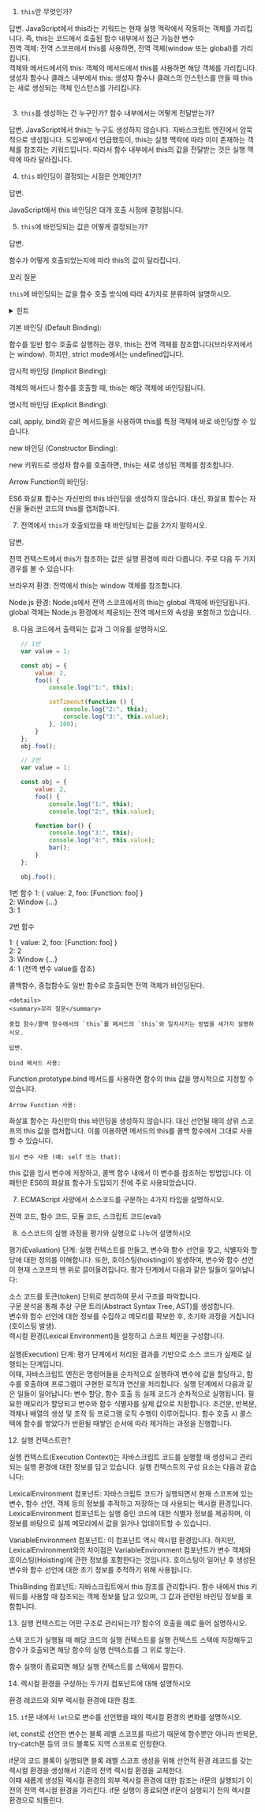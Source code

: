 1. `this`란 무엇인가?

답변. JavaScript에서 this라는 키워드는 현재 실행 맥락에서 작동하는 객체를 가리킵니다. 즉, this는 코드에서 호출된 함수 내부에서 접근 가능한 변수 <br>
전역 객체: 전역 스코프에서 this를 사용하면, 전역 객체(window 또는 global)를 가리킵니다. <br>
객체와 메서드에서의 this: 객체의 메서드에서 this를 사용하면 해당 객체를 가리킵니다. <br>
생성자 함수나 클래스 내부에서 this: 생성자 함수나 클래스의 인스턴스를 만들 때 this는 새로 생성되는 객체 인스턴스를 가리킵니다.<br><br>

3. `this`를 생성하는 건 누구인가? 함수 내부에서는 어떻게 전달받는가?

답변. JavaScript에서 this는 누구도 생성하지 않습니다. 
자바스크립트 엔진에서 암묵적으로 생성됩니다.
도입부에서 언급했듯이, this는 실행 맥락에 따라 이미 존재하는 객체를 참조하는 키워드입니다. 따라서 함수 내부에서 this의 값을 전달받는 것은 실행 맥락에 따라 달라집니다. <br>

    
4. `this` 바인딩이 결정되는 시점은 언제인가?

답변. 

JavaScript에서 this 바인딩은 대개 호출 시점에 결정됩니다.

5. `this`에 바인딩되는 값은 어떻게 결정되는가?

답변. 

함수가 어떻게 호출되었는지에 따라 this의 값이 달라집니다.

<summary>꼬리 질문</summary>

`this`에 바인딩되는 값을 함수 호출 방식에 따라 4가지로 분류하여 설명하시오.

<details>
<summary>힌트</summary>

일반 함수 호출, 메서드 호출, 생성자 함수 호출, 간접 호출

</details>

기본 바인딩 (Default Binding):

함수를 일반 함수 호출로 실행하는 경우, this는 전역 객체를 참조합니다(브라우저에서는 window). 하지만, strict mode에서는 undefined입니다.

암시적 바인딩 (Implicit Binding):

객체의 메서드나 함수를 호출할 때, this는 해당 객체에 바인딩됩니다.

명시적 바인딩 (Explicit Binding):

call, apply, bind와 같은 메서드들을 사용하여 this를 특정 객체에 바로 바인딩할 수 있습니다.

new 바인딩 (Constructor Binding):

new 키워드로 생성자 함수를 호출하면, this는 새로 생성된 객체를 참조합니다.

Arrow Function의 바인딩:

ES6 화살표 함수는 자신만의 this 바인딩을 생성하지 않습니다. 대신, 화살표 함수는 자신을 둘러싼 코드의 this를 캡처합니다.


7. 전역에서 `this`가 호출되었을 때 바인딩되는 값을 2가지 말하시오.

답변.

전역 컨텍스트에서 this가 참조하는 값은 실행 환경에 따라 다릅니다. 주로 다음 두 가지 경우를 볼 수 있습니다:

브라우저 환경: 전역에서 this는 window 객체를 참조합니다.

Node.js 환경: Node.js에서 전역 스코프에서의 this는 global 객체에 바인딩됩니다. global 객체는 Node.js 환경에서 제공되는 전역 메서드와 속성을 포함하고 있습니다.
        
8. 다음 코드에서 출력되는 값과 그 이유를 설명하시오.
    
    ```javascript
    // 1번
    var value = 1; 
    
    const obj = {
    	value: 2,
    	foo() {
    		console.log("1:", this); 
    
    		setTimeout(function () {
    			console.log("2:", this); 
    			console.log("3:", this.value); 
    		}, 100);
    	}
    };
    obj.foo();
    ```
    
    ```jsx
    // 2번
    var value = 1;
    
    const obj = {
    	value: 2,
    	foo() {
    		console.log("1:", this); 
    		console.log("2:", this.value);
    
    	function bar() {
    		console.log("3:", this);
    		console.log("4:", this.value);
    		bar();
    	}
    };
    
    obj.foo();
    ```
1번 함수
1: { value: 2, foo: [Function: foo] } <br>
2: Window {...} <br>
3: 1 <br>

2번 함수

1: { value: 2, foo: [Function: foo] } <br>
2: 2 <br>
3: Window {...} <br>
4: 1 (전역 변수 value를 참조) <br>

콜백함수, 중첩함수도 일반 함수로 호출되면 전역 객체가 바인딩된다.

    <details>
    <summary>꼬리 질문</summary>

    중첩 함수/콜백 함수에서의 `this`를 메서드의 `this`와 일치시키는 방법을 세가지 설명하시오. 

    답변.

    bind 메서드 사용:
Function.prototype.bind 메서드를 사용하면 함수의 this 값을 명시적으로 지정할 수 있습니다.

    Arrow Function 사용:
화살표 함수는 자신만의 this 바인딩을 생성하지 않습니다. 대신 선언될 때의 상위 스코프의 this 값을 캡처합니다. 이를 이용하면 메서드의 this를 콜백 함수에서 그대로 사용할 수 있습니다.

    임시 변수 사용 (예: self 또는 that):
this 값을 임시 변수에 저장하고, 콜백 함수 내에서 이 변수를 참조하는 방법입니다. 이 패턴은 ES6의 화살표 함수가 도입되기 전에 주로 사용되었습니다.


7. ECMAScript 사양에서 소스코드를 구분하는 4가지 타입을 설명하시오.

전역 코드, 함수 코드, 모듈 코드, 스크립트 코드(eval)

8. 소스코드의 실행 과정을 평가와 실행으로 나누어 설명하시오

평가(Evaluation) 단계:
실행 컨텍스트를 만들고, 변수와 함수 선언을 찾고, 식별자와 할당에 대한 정의를 이해합니다. 또한, 호이스팅(hoisting)이 발생하며, 변수와 함수 선언이 현재 스코프의 맨 위로 끌어올려집니다. 평가 단계에서 다음과 같은 일들이 일어납니다:

소스 코드를 토큰(token) 단위로 분리하여 문서 구조를 파악합니다.<br>
구문 분석을 통해 추상 구문 트리(Abstract Syntax Tree, AST)를 생성합니다.<br>
변수와 함수 선언에 대한 정보를 수집하고 메모리를 확보한 후, 초기화 과정을 거칩니다(호이스팅 발생).<br>
렉시컬 환경(Lexical Environment)을 설정하고 스코프 체인을 구성합니다.<br><br>
실행(Execution) 단계:
평가 단계에서 처리된 결과를 기반으로 소스 코드가 실제로 실행되는 단계입니다. <br> 이때, 자바스크립트 엔진은 명령어들을 순차적으로 실행하여 변수에 값을 할당하고, 함수를 호출하며 프로그램이 구현한 로직과 연산을 처리합니다. 실행 단계에서 다음과 같은 일들이 일어납니다:
변수 할당, 함수 호출 등 실제 코드가 순차적으로 실행됩니다.
필요한 메모리가 할당되고 변수와 함수 식별자를 실제 값으로 치환합니다.
조건문, 반복문, 객체나 배열의 생성 및 조작 등 프로그램 로직 수행이 이루어집니다.
함수 호출 시 콜스택에 함수를 쌓았다가 반환될 때쌓인 순서에 따라 제거하는 과정을 진행합니다.

12. 실행 컨텍스트란?

실행 컨텍스트(Execution Context)는 자바스크립트 코드를 실행할 때 생성되고 관리되는 실행 환경에 대한 정보를 담고 있습니다. 실행 컨텍스트의 구성 요소는 다음과 같습니다:

LexicalEnvironment 컴포넌트: 자바스크립트 코드가 실행되면서 현재 스코프에 있는 변수, 함수 선언, 객체 등의 정보를 추적하고 저장하는 데 사용되는 렉시컬 환경입니다. LexicalEnvironment 컴포넌트는 실행 중인 코드에 대한 식별자 정보를 제공하며, 이 정보를 바탕으로 실제 메모리에서 값을 읽거나 업데이트할 수 있습니다.

VariableEnvironment 컴포넌트: 이 컴포넌트 역시 렉시컬 환경입니다. 하지만, LexicalEnvironment와의 차이점은 VariableEnvironment 컴포넌트가 변수 객체와 호이스팅(Hoisting)에 관한 정보를 포함한다는 것입니다. 호이스팅이 일어난 후 생성된 변수와 함수 선언에 대한 초기 정보를 추적하기 위해 사용됩니다.

ThisBinding 컴포넌트: 자바스크립트에서 this 참조를 관리합니다. 함수 내에서 this 키워드를 사용할 때 참조되는 객체 정보를 담고 있으며, 그 값과 관련된 바인딩 정보를 포함합니다.

13. 실행 컨텍스트는 어떤 구조로 관리되는가? 함수의 호출을 예로 들어 설명하시오.

스택
코드가 실행될 때 해당 코드의 실행 컨텍스트를 실행 컨텍스트 스택에 저장해두고 함수가 호출되면 해당 함수의 실행 컨텍스트를 그 위로 쌓는다.

함수 실행이 종료되면 해당 실행 컨텍스트를 스택에서 팝한다.
        
14. 렉시컬 환경을 구성하는 두가지 컴포넌트에 대해 설명하시오

환경 레코드와 외부 렉시컬 환경에 대한 참조.

15. ``if``문 내에서 `let`으로 변수를 선언했을 때의 렉시컬 환경의 변화를 설명하시오.

let, const로 선언한 변수는 블록 레벨 스코프를 따르기 때문에 함수뿐만 아니라 반복문, try-catch문 등의 코드 블록도 지역 스코프로 인정한다.

if문의 코드 블록이 실행되면 블록 레벨 스코프 생성을 위해 선언적 환경 레코드를 갖는 렉시컬 환경을 생성해서 기존의 전역 렉시컬 환경을 교체한다. <br>
이때 새롭게 생성된 렉시컬 환경의 외부 렉시컬 환경에 대한 참조는 if문의 실행되기 이전의 전역 렉시컬 환경을 가리킨다. if문 실행이 종료되면 if문이 실행되기 전의 렉시컬 환경으로 되돌린다.
